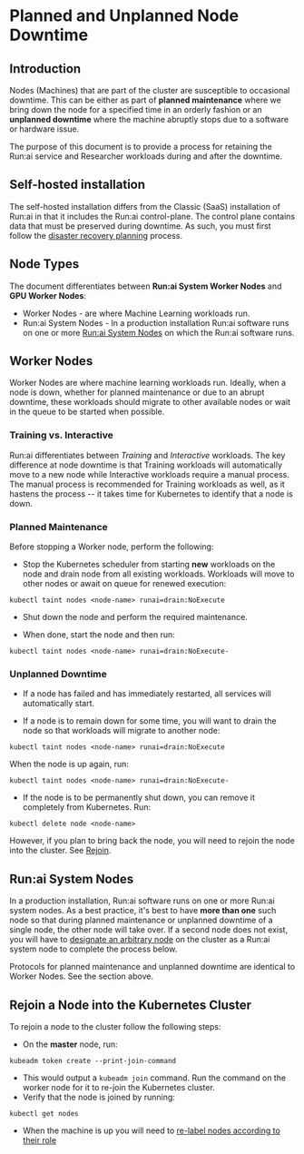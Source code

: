 # Planned and Unplanned Node Downtime  

## Introduction

Nodes (Machines) that are part of the cluster are susceptible to occasional downtime. This can be either as part of __planned maintenance__ where we bring down the node for a specified time in an orderly fashion or an __unplanned downtime__ where the machine abruptly stops due to a software or hardware issue.

The purpose of this document is to provide a process for retaining the Run:ai service and Researcher workloads during and after the downtime. 

## Self-hosted installation

The self-hosted installation differs from the Classic (SaaS) installation of Run:ai in that it includes the Run:ai control-plane. The control plane contains data that must be preserved during downtime. As such, you must first follow the [disaster recovery planning](../config/dr.md) process. 

## Node Types
The document differentiates between __Run:ai System Worker Nodes__ and __GPU Worker Nodes__:

* Worker Nodes - are where Machine Learning workloads run. 
* Run:ai System Nodes - In a production installation Run:ai software runs on one or more [Run:ai System Nodes](../cluster-prerequisites/#hardware-requirements) on which the Run:ai software runs. 


## Worker Nodes
Worker Nodes are where machine learning workloads run. Ideally, when a node is down, whether for planned maintenance or due to an abrupt downtime, these workloads should migrate to other available nodes or wait in the queue to be started when possible. 

### Training vs. Interactive
Run:ai differentiates between _Training_ and _Interactive_ workloads. The key difference at node downtime is that Training workloads will automatically move to a new node while Interactive workloads require a manual process. The manual process is recommended for Training workloads as well, as it hastens the process -- it takes time for Kubernetes to identify that a node is down.

### Planned Maintenance

Before stopping a Worker node, perform the following: 

* Stop the Kubernetes scheduler from starting __new__ workloads on the node and drain node from all existing workloads. Workloads will move to other nodes or await on queue for renewed execution:

```
kubectl taint nodes <node-name> runai=drain:NoExecute
```

* Shut down the node and perform the required maintenance. 


* When done, start the node and then run:

```
kubectl taint nodes <node-name> runai=drain:NoExecute-
```

### Unplanned Downtime

* If a node has failed and has immediately restarted, all services will automatically start. 

* If a node is to remain down for some time, you will want to drain the node so that workloads will migrate to another node:

```
kubectl taint nodes <node-name> runai=drain:NoExecute
```

When the node is up again, run: 

```
kubectl taint nodes <node-name> runai=drain:NoExecute-
```

* If the node is to be permanently shut down, you can remove it completely from Kubernetes. Run:

```
kubectl delete node <node-name>
```

However, if you plan to bring back the node, you will need to rejoin the node into the cluster. See [Rejoin](#Rejoin-a-Node-into-the-Kubernetes-Cluster).



## Run:ai System Nodes
 
 In a production installation, Run:ai software runs on one or more Run:ai system nodes. As a best practice, it's best to have __more than one__ such node so that during planned maintenance or unplanned downtime of a single node, the other node will take over. If a second node does not exist, you will have to [designate an arbitrary node](../config/node-roles.md) on the cluster as a Run:ai system node to complete the process below.

 Protocols for planned maintenance and unplanned downtime are identical to Worker Nodes. See the section above. 



## Rejoin a Node into the Kubernetes Cluster

To rejoin a node to the cluster follow the following steps:

* On the __master__ node, run:

```
kubeadm token create --print-join-command
```
* This would output a `kubeadm join` command. Run the command on the worker node for it to re-join the Kubernetes cluster. 
* Verify that the node is joined by running:

```
kubectl get nodes
```

* When the machine is up you will need to [re-label nodes according to their role](../config/node-roles.md)
